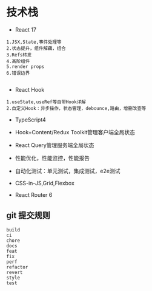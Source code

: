 
# 技术栈

- React 17

```
1.JSX,State,事件处理等
2.状态提升，组件解藕，组合
3.Refs转发
4.高阶组件
5.render props
6.错误边界


```

- React Hook

```
1.useState,useRef等自带Hook详解
2.自定义Hook：异步操作，状态管理，debounce,路由，增删改查等

```

- TypeScript4

- Hook+Content/Redux Toolkit管理客户端全局状态

- React Query管理服务端全局状态

- 性能优化，性能监控，性能报告

- 自动化测试：单元测试，集成测试，e2e测试

- CSS-in-JS,Grid,Flexbox

- React Router 6

## git 提交规则


```
build
ci
chore
docs
feat
fix
perf
refactor
revert
style
test
```